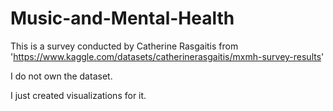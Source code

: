# Music-and-Mental-Health

This is a survey conducted by Catherine Rasgaitis 
from 'https://www.kaggle.com/datasets/catherinerasgaitis/mxmh-survey-results'

I do not own the dataset.

I just created visualizations for it.
